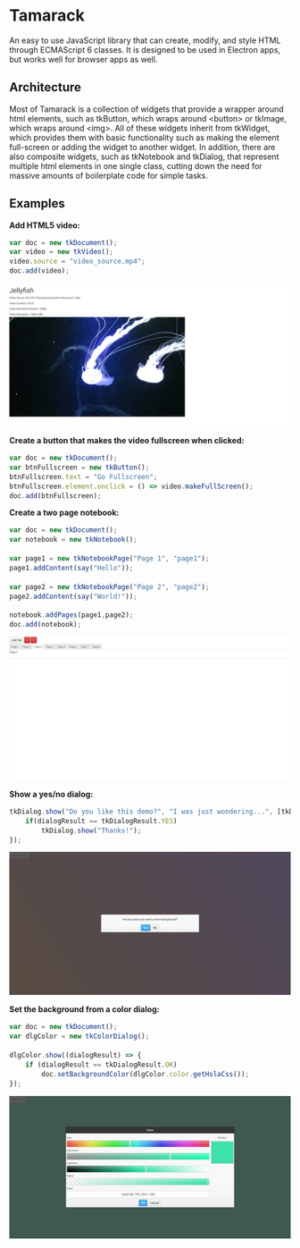 # Tamarack
An easy to use JavaScript library that can create, modify, and style HTML through ECMAScript 6 classes. It is designed to be used in Electron apps, but works well for browser apps as well.
 
Architecture 
-------
Most of Tamarack is a collection of widgets that provide a wrapper around html elements, such as tkButton, which wraps around &lt;button&gt; or tkImage, which wraps around &lt;img&gt;. All of these widgets inherit from tkWidget, which provides them with basic functionality such as making the element full-screen or adding the widget to another widget. In addition, there are also composite widgets, such as tkNotebook and tkDialog, that represent multiple html elements in one single class, cutting down the need for massive amounts of boilerplate code for simple tasks.

Examples
-------
**Add HTML5 video:**
```javascript
var doc = new tkDocument();
var video = new tkVideo();
video.source = "video_source.mp4";
doc.add(video);
```
![Video](examples/screenshots/MediaPlayer.jpg)

**Create a button that makes the video fullscreen when clicked:**
```javascript
var doc = new tkDocument();
var btnFullscreen = new tkButton();
btnFullscreen.text = "Go Fullscreen";				
btnFullscreen.element.onclick = () => video.makeFullScreen();
doc.add(btnFullscreen);
```

**Create a two page notebook:**
```javascript
var doc = new tkDocument();
var notebook = new tkNotebook();

var page1 = new tkNotebookPage("Page 1", "page1");
page1.addContent(say("Hello"));

var page2 = new tkNotebookPage("Page 2", "page2");
page2.addContent(say("World!"));

notebook.addPages(page1,page2);
doc.add(notebook);
```
![Notebook](examples/screenshots/Tabs.jpg)

**Show a yes/no dialog:**
```javascript
tkDialog.show("Do you like this demo?", "I was just wondering...", [tkDialogResult.YES, tkDialogResult.NO], (dialogResult) => {
    if(dialogResult == tkDialogResult.YES)
        tkDialog.show("Thanks!");
});
```
![Dialog](examples/screenshots/Dialog.jpg) 

**Set the background from a color dialog:**
```javascript
var doc = new tkDocument();
var dlgColor = new tkColorDialog();

dlgColor.show((dialogResult) => {
    if (dialogResult == tkDialogResult.OK)
        doc.setBackgroundColor(dlgColor.color.getHslaCss());
});
```
![Color Dialog](examples/screenshots/ColorDialog.jpg)
